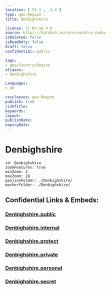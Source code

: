 ```yaml
---
location: [ 53.1 , -3.4 ] 
type: geo-Region
title: Denbighshire

license: CC BY-SA 4.0
source: https://datahub.io/core/country-codes
isDeleted: false
isReadOnly: false
draft: false
confidential: public

tags:
- geo/Country/Region
aliases:
- Denbighshire

Languages:
- de

cssclasses: geo-Region
publish: true
linkTitle: 
keywords: 
layout: 
publishDate: 
expiryDate: 
---
```


# Denbighshire

```leaflet
id: Denbighshire
zoomFeatures: true 
minZoom: 2 
maxZoom: 18
geojsonFolder: ./Denbighshire/
markerFolder: ./Denbighshire/
```


## Confidential Links & Embeds: 

### [Denbighshire.public](/_public/\Earth\Continent\Europe\Europe~North\UK\Wales\counties~WalesDenbighshire.public.md) 

### [Denbighshire.internal](/_internal/\Earth\Continent\Europe\Europe~North\UK\Wales\counties~WalesDenbighshire.internal.md) 

### [Denbighshire.protect](/_protect/\Earth\Continent\Europe\Europe~North\UK\Wales\counties~WalesDenbighshire.protect.md) 

### [Denbighshire.private](/_private/\Earth\Continent\Europe\Europe~North\UK\Wales\counties~WalesDenbighshire.private.md) 

### [Denbighshire.personal](/_personal/\Earth\Continent\Europe\Europe~North\UK\Wales\counties~WalesDenbighshire.personal.md) 

### [Denbighshire.secret](/_secret/\Earth\Continent\Europe\Europe~North\UK\Wales\counties~WalesDenbighshire.secret.md)

